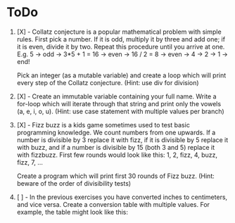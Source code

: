 # ToDo

1. [X] - Collatz conjecture is a popular mathematical problem with simple rules. First pick a number. If it is odd, multiply it by three and add one; if it is even, divide it by two. Repeat this procedure until you arrive at one. E.g. 5 → odd → 3\*5 + 1 = 16 → even → 16 / 2 = 8 → even → 4 → 2 → 1 → end!
    
     Pick an integer (as a mutable variable) and create a loop which will print every step of the Collatz conjecture. (Hint: use div for division)
2. [X] - Create an immutable variable containing your full name. Write a for-loop which will iterate through that string and print only the vowels (a, e, i, o, u). (Hint: use case statement with multiple values per branch)
3. [X] - Fizz buzz is a kids game sometimes used to test basic programming knowledge. We count numbers from one upwards. If a number is divisible by 3 replace it with fizz, if it is divisible by 5 replace it with buzz, and if a number is divisible by 15 (both 3 and 5) replace it with fizzbuzz. First few rounds would look like this: 1, 2, fizz, 4, buzz, fizz, 7, …​
     
    Create a program which will print first 30 rounds of Fizz buzz. (Hint: beware of the order of divisibility tests)
4. [ ] - In the previous exercises you have converted inches to centimeters, and vice versa. Create a conversion table with multiple values. For example, the table might look like this:
